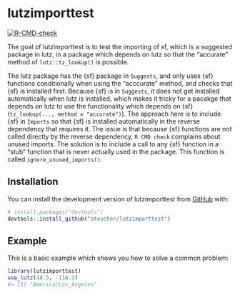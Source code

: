 
<!-- README.md is generated from README.Rmd. Please edit that file -->

# lutzimporttest

<!-- badges: start -->

[![R-CMD-check](https://github.com/ateucher/lutzimporttest/actions/workflows/R-CMD-check.yaml/badge.svg)](https://github.com/ateucher/lutzimporttest/actions/workflows/R-CMD-check.yaml)
<!-- badges: end -->

The goal of lutzimporttest is to test the importing of sf, which is a
suggested package in lutz, in a package which depends on lutz so that
the “accurate” method of `lutz::tz_lookup()` is possible.

The lutz package has the {sf} package in `Suggests`, and only uses {sf}
functions conditionally when using the “acccurate” method, and checks
that {sf} is installed first. Because {sf} is in `Suggests`, it does not
get installed automatically when lutz is installed, which makes it
tricky for a pacakge that depends on lutz to use the functionality which
depends on {sf} (`tz_lookup(..., method = "accurate")`). The approach
here is to include {sf} in `Imports` so that {sf} is installed
automatically in the reverse dependency that requires it. The issue is
that because {sf} functions are not called directly by the reverse
dependency, `R CMD check` complains about unused imports. The solution
is to include a call to any {sf} function in a “stub” function that is
never actually used in the package. This function is called
`ignore_unused_imports()`.

## Installation

You can install the development version of lutzimporttest from
[GitHub](https://github.com/) with:

``` r
# install.packages("devtools")
devtools::install_github("ateucher/lutzimporttest")
```

## Example

This is a basic example which shows you how to solve a common problem:

``` r
library(lutzimporttest)
use_lutz(48.5, -116.3)
#> [1] "America/Los_Angeles"
```

